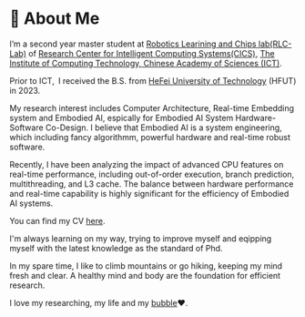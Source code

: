 # 👀 About Me

I’m a second year master student at [Robotics Learining and Chips lab(RLC-Lab)](https://github.com/RLC-Lab) of [Research Center for Intelligent
Computing Systems(CICS)](https://ict.cas.cn/jssgk/zzjg/kyxt/znjsj/js/),  [The Institute of Computing Technology, Chinese Academy of Sciences (ICT)](http://www.ict.ac.cn/).

Prior to ICT, I received the B.S. from [HeFei University of Technology](https://www.hfut.edu.cn/) (HFUT) in 2023.

My research interest includes Computer Architecture, Real-time Embedding system and Embodied AI, espically for Embodied AI System Hardware-Software Co-Design. I believe that Embodied AI is a system engineering, which including fancy algorithmm, powerful hardware and real-time robust software. 

Recently, I have been analyzing the impact of advanced CPU features on real-time performance, including out-of-order execution, branch prediction, multithreading, and L3 cache. The balance between hardware performance and real-time capability is highly significant for the efficiency of Embodied AI systems.

You can find my CV [here](./files/EngCV.pdf).

I'm always learning on my way, trying to improve myself and eqipping myself with the latest knowledge as the standard of Phd.

In my spare time, I like to climb mountains or go hiking, keeping my mind fresh and clear. A healthy mind and body are the foundation for efficient research.

I love my researching, my life and my [bubble](https://panpancui1230.github.io/)❤️.
